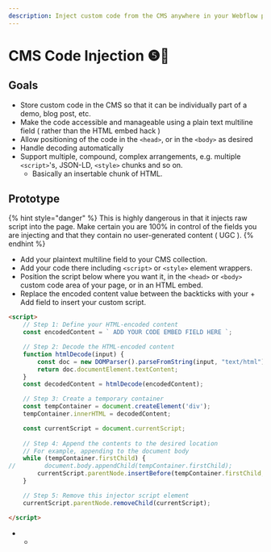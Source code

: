 ```yaml
---
description: Inject custom code from the CMS anywhere in your Webflow page.
---
```


# CMS Code Injection ❺🧪

## Goals&#x20;

* Store custom code in the CMS so that it can be individually part of a demo, blog post, etc.&#x20;
* Make the code accessible and manageable using a plain text multiline field ( rather than the HTML embed hack )&#x20;
* Allow positioning of the code in the `<head>`, or in the `<body>` as desired&#x20;
* Handle decoding automatically&#x20;
* Support multiple, compound, complex arrangements, e.g. multiple `<script>`'s, JSON-LD, `<style>` chunks and so on. &#x20;
  * Basically an insertable chunk of HTML.&#x20;

## Prototype

{% hint style="danger" %}
This is highly dangerous in that it injects raw script into the page. Make certain you are 100% in control of the fields you are injecting and that they contain no user-generated content ( UGC ). &#x20;
{% endhint %}

* Add your plaintext multiline field to your CMS collection.&#x20;
* Add your code there including `<script>` or `<style>` element wrappers.&#x20;
* Position the script below where you want it, in the `<head>` or `<body>` custom code area of your page, or in an HTML embed.  &#x20;
* Replace the encoded content value between the backticks with your + Add field to insert your custom script.&#x20;

```html
<script>
    // Step 1: Define your HTML-encoded content
    const encodedContent = ` ADD YOUR CODE EMBED FIELD HERE `;

    // Step 2: Decode the HTML-encoded content
    function htmlDecode(input) {
        const doc = new DOMParser().parseFromString(input, "text/html");
        return doc.documentElement.textContent;
    }
    const decodedContent = htmlDecode(encodedContent);

    // Step 3: Create a temporary container
    const tempContainer = document.createElement('div');
    tempContainer.innerHTML = decodedContent;

    const currentScript = document.currentScript;
  
    // Step 4: Append the contents to the desired location
    // For example, appending to the document body
    while (tempContainer.firstChild) {
//        document.body.appendChild(tempContainer.firstChild);
        currentScript.parentNode.insertBefore(tempContainer.firstChild, currentScript);
    } 

    // Step 5: Remove this injector script element
    currentScript.parentNode.removeChild(currentScript);

</script>
```



*
  * &#x20;
